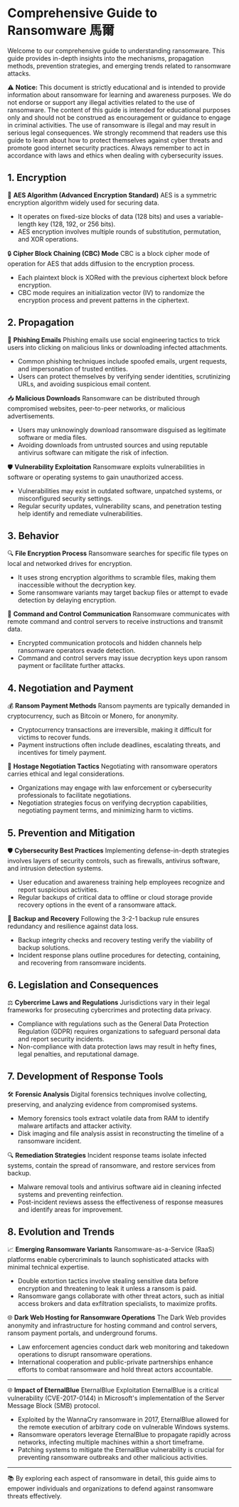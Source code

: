 # Comprehensive Guide to Ransomware 馬爾

Welcome to our comprehensive guide to understanding ransomware. This guide provides in-depth insights into the mechanisms, propagation methods, prevention strategies, and emerging trends related to ransomware attacks.

⚠️ **Notice:** This document is strictly educational and is intended to provide information about ransomware for learning and awareness purposes. We do not endorse or support any illegal activities related to the use of ransomware. The content of this guide is intended for educational purposes only and should not be construed as encouragement or guidance to engage in criminal activities. The use of ransomware is illegal and may result in serious legal consequences. We strongly recommend that readers use this guide to learn about how to protect themselves against cyber threats and promote good internet security practices. Always remember to act in accordance with laws and ethics when dealing with cybersecurity issues.


## 1. Encryption
🔐 **AES Algorithm (Advanced Encryption Standard)**
AES is a symmetric encryption algorithm widely used for securing data.
- It operates on fixed-size blocks of data (128 bits) and uses a variable-length key (128, 192, or 256 bits).
- AES encryption involves multiple rounds of substitution, permutation, and XOR operations.

🔒 **Cipher Block Chaining (CBC) Mode**
CBC is a block cipher mode of operation for AES that adds diffusion to the encryption process.
- Each plaintext block is XORed with the previous ciphertext block before encryption.
- CBC mode requires an initialization vector (IV) to randomize the encryption process and prevent patterns in the ciphertext.

## 2. Propagation
📧 **Phishing Emails**
Phishing emails use social engineering tactics to trick users into clicking on malicious links or downloading infected attachments.
- Common phishing techniques include spoofed emails, urgent requests, and impersonation of trusted entities.
- Users can protect themselves by verifying sender identities, scrutinizing URLs, and avoiding suspicious email content.

📥 **Malicious Downloads**
Ransomware can be distributed through compromised websites, peer-to-peer networks, or malicious advertisements.
- Users may unknowingly download ransomware disguised as legitimate software or media files.
- Avoiding downloads from untrusted sources and using reputable antivirus software can mitigate the risk of infection.

🛡️ **Vulnerability Exploitation**
Ransomware exploits vulnerabilities in software or operating systems to gain unauthorized access.
- Vulnerabilities may exist in outdated software, unpatched systems, or misconfigured security settings.
- Regular security updates, vulnerability scans, and penetration testing help identify and remediate vulnerabilities.

## 3. Behavior
🔍 **File Encryption Process**
Ransomware searches for specific file types on local and networked drives for encryption.
- It uses strong encryption algorithms to scramble files, making them inaccessible without the decryption key.
- Some ransomware variants may target backup files or attempt to evade detection by delaying encryption.

📡 **Command and Control Communication**
Ransomware communicates with remote command and control servers to receive instructions and transmit data.
- Encrypted communication protocols and hidden channels help ransomware operators evade detection.
- Command and control servers may issue decryption keys upon ransom payment or facilitate further attacks.

## 4. Negotiation and Payment
💰 **Ransom Payment Methods**
Ransom payments are typically demanded in cryptocurrency, such as Bitcoin or Monero, for anonymity.
- Cryptocurrency transactions are irreversible, making it difficult for victims to recover funds.
- Payment instructions often include deadlines, escalating threats, and incentives for timely payment.

🤝 **Hostage Negotiation Tactics**
Negotiating with ransomware operators carries ethical and legal considerations.
- Organizations may engage with law enforcement or cybersecurity professionals to facilitate negotiations.
- Negotiation strategies focus on verifying decryption capabilities, negotiating payment terms, and minimizing harm to victims.

## 5. Prevention and Mitigation
🛡️ **Cybersecurity Best Practices**
Implementing defense-in-depth strategies involves layers of security controls, such as firewalls, antivirus software, and intrusion detection systems.
- User education and awareness training help employees recognize and report suspicious activities.
- Regular backups of critical data to offline or cloud storage provide recovery options in the event of a ransomware attack.

💾 **Backup and Recovery**
Following the 3-2-1 backup rule ensures redundancy and resilience against data loss.
- Backup integrity checks and recovery testing verify the viability of backup solutions.
- Incident response plans outline procedures for detecting, containing, and recovering from ransomware incidents.

## 6. Legislation and Consequences
⚖️ **Cybercrime Laws and Regulations**
Jurisdictions vary in their legal frameworks for prosecuting cybercrimes and protecting data privacy.
- Compliance with regulations such as the General Data Protection Regulation (GDPR) requires organizations to safeguard personal data and report security incidents.
- Non-compliance with data protection laws may result in hefty fines, legal penalties, and reputational damage.

## 7. Development of Response Tools
🛠️ **Forensic Analysis**
Digital forensics techniques involve collecting, preserving, and analyzing evidence from compromised systems.
- Memory forensics tools extract volatile data from RAM to identify malware artifacts and attacker activity.
- Disk imaging and file analysis assist in reconstructing the timeline of a ransomware incident.

🔍 **Remediation Strategies**
Incident response teams isolate infected systems, contain the spread of ransomware, and restore services from backup.
- Malware removal tools and antivirus software aid in cleaning infected systems and preventing reinfection.
- Post-incident reviews assess the effectiveness of response measures and identify areas for improvement.

## 8. Evolution and Trends
📈 **Emerging Ransomware Variants**
Ransomware-as-a-Service (RaaS) platforms enable cybercriminals to launch sophisticated attacks with minimal technical expertise.
- Double extortion tactics involve stealing sensitive data before encryption and threatening to leak it unless a ransom is paid.
- Ransomware gangs collaborate with other threat actors, such as initial access brokers and data exfiltration specialists, to maximize profits.

🌐 **Dark Web Hosting for Ransomware Operations**
The Dark Web provides anonymity and infrastructure for hosting command and control servers, ransom payment portals, and underground forums.
- Law enforcement agencies conduct dark web monitoring and takedown operations to disrupt ransomware operations.
- International cooperation and public-private partnerships enhance efforts to combat ransomware and hold threat actors accountable.

---

🌐 **Impact of EternalBlue**
EternalBlue Exploitation
EternalBlue is a critical vulnerability (CVE-2017-0144) in Microsoft's implementation of the Server Message Block (SMB) protocol.
- Exploited by the WannaCry ransomware in 2017, EternalBlue allowed for the remote execution of arbitrary code on vulnerable Windows systems.
- Ransomware operators leverage EternalBlue to propagate rapidly across networks, infecting multiple machines within a short timeframe.
- Patching systems to mitigate the EternalBlue vulnerability is crucial for preventing ransomware outbreaks and other malicious activities.

---

📚 By exploring each aspect of ransomware in detail, this guide aims to empower individuals and organizations to defend against ransomware threats effectively.
